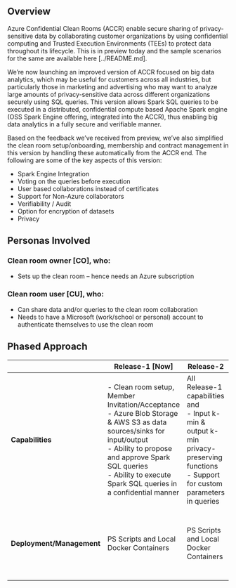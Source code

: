 ## Overview
Azure Confidential Clean Rooms (ACCR) enable secure sharing of privacy-sensitive data by collaborating customer organizations by using confidential computing and Trusted Execution Environments (TEEs) to protect data throughout its lifecycle. This is in preview today and the sample scenarios for the same are available here [../README.md].

We’re now launching an improved version of ACCR focused on big data analytics, which may be useful for customers across all industries, but particularly those in marketing and advertising who may want to analyze large amounts of privacy-sensitive data across different organizations securely using SQL queries. This version allows Spark SQL queries to be executed in a distributed, confidential compute based Apache Spark engine (OSS Spark Engine offering, integrated into the ACCR), thus enabling big data analytics in a fully secure and verifiable manner.

Based on the feedback we’ve received from preview, we’ve also simplified the clean room setup/onboarding, membership and contract management in this version by handling these automatically from the ACCR end. The following are some of the key aspects of this version:
- Spark Engine Integration
- Voting on the queries before execution
- User based collaborations instead of certificates
- Support for Non-Azure collaborators
- Verifiability / Audit
- Option for encryption of datasets
- Privacy

## Personas Involved
### Clean room owner [CO], who:
- Sets up the clean room – hence needs an Azure subscription
### Clean room user [CU], who:
- Can share data and/or queries to the clean room collaboration
- Needs to have a Microsoft (work/school or personal) account to authenticate themselves to use the clean room

## Phased Approach

|                      | Release-1 [Now]                                                                 | Release-2                                                                 | Preview-1                        | Preview-2                        |
|----------------------|----------------------------------------------------------------------------------|---------------------------------------------------------------------------|----------------------------------|----------------------------------|
| **Capabilities**     | - Clean room setup, Member Invitation/Acceptance<br>- Azure Blob Storage & AWS S3 as data sources/sinks for input/output<br>- Ability to propose and approve Spark SQL queries<br>- Ability to execute Spark SQL queries in a confidential manner | All Release-1 capabilities and<br>- Input k-min & output k-min privacy-preserving functions<br>- Support for custom parameters in queries | All Release-2 capabilities       | All Release-2 capabilities       |
| **Deployment/Management** | PS Scripts and Local Docker Containers                                         | PS Scripts and Local Docker Containers                                    | Azure CLI / PS Scripts + Frontend API (without UI) using cleanroom RP | Azure Portal + Frontend UI and/or Azure CLI/PS Scripts |
